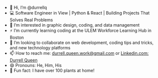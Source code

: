 - 👋 Hi, I’m @durrellq
- 💻 Software Engineer in View | Python & React | Building Projects That Solves Real Problems
- 👀 I’m interested in graphic design, coding, and data management
- ⚡ I’m currently learning coding at the ULEM Workforce Learning Hub in Boston
- 💞️ I’m looking to collaborate on web development, coding tips and tricks, and new technology platforms
- 📫 How to reach me: durrell.queen.work@gmail.com or [Linkedin.com: Durrell Queen](https://www.linkedin.com/in/durrellqueen)
- 😄 Pronouns: He, Him, His
- 🌱 Fun fact: I have over 100 plants at home!



<!---
durrellq/durrellq is a ✨ special ✨ repository because its `README.md` (this file) appears on your GitHub profile.
You can click the Preview link to take a look at your changes.
--->
